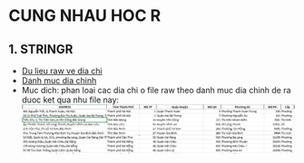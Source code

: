 # CUNG NHAU HOC R
## 1. STRINGR
- [Du lieu raw ve dia chi](https://github.com/kienvtm/learn_r/blob/main/raw_clean_address.csv)
- [Danh muc dia chinh](https://github.com/kienvtm/learn_r/blob/2b8b0f5fa51f4dfeb43c5da66f31152f05c942ee/Danh%20s%C3%A1ch%20c%E1%BA%A5p%20t%E1%BB%89nh%20k%C3%A8m%20theo%20qu%E1%BA%ADn%20huy%E1%BB%87n%2C%20ph%C6%B0%E1%BB%9Dng%20x%C3%A3%20___25_08_2023.csv)
- Muc dich: phan loai cac dia chi o file raw theo danh muc dia chinh de ra duoc ket qua nhu file nay:
  ![Ket qua clean du lieu](clean_result.png "clean")
